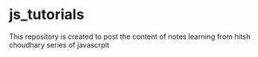 # js_tutorials
This repository is created to post the content of notes learning from hitsh choudhary series of javascrpit
